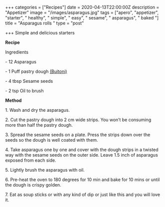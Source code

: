 +++
categories = ["Recipes"]
date = 2020-04-13T22:00:00Z
description = "Appetizer"
image = "/images/asparagus.jpg"
tags = ["apero", "appetizer", "starter", " healthy", " simple", " easy", " sesame", " asparagus", " baked "]
title = "Asparagus rolls "
type = "post"

+++
Simple and delicious starters

**Recipe**

Ingredients

\- 12 Asparagus

\- 1 Puff pastry dough [(Buitoni)](https://www.coop.ch/en/food/bread-baked-goods/pastry-dough-cake-bases/pizza-pasta-dough/buitoni-rolled-out-round-pizza-dough-24cm/p/3041212)

\- 4 tbsp Sesame seeds

\- 2 tsp Oil to brush

**Method**

1\. Wash and dry the asparagus.

2\. Cut the pastry dough into 2 cm wide strips. You won’t be consuming more than half the pastry dough.

3\. Spread the sesame seeds on a plate. Press the strips down over the seeds so the dough is well coated with them.

4\. Take asparagus one by one and cover with the dough strips in a twisted way with the sesame seeds on the outer side. Leave 1.5 inch of asparagus exposed from each side.

5\. Lightly brush the asparagus with oil.

6\. Pre-heat the oven to 180 degrees for 10 min and bake for 10 mins or until the dough is crispy golden.

7\. Eat as soup sticks or with any kind of dip or just like this and you will love it.